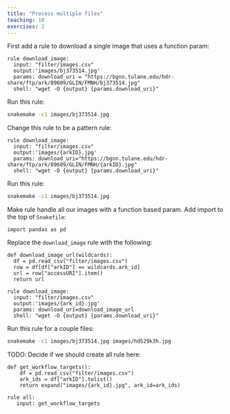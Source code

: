 ```yaml
---
title: "Process multiple files"
teaching: 10
exercises: 2
---
```




First add a rule to download a single image that uses a function param:
```
rule download_image:
  input: "filter/images.csv"
  output:'images/bj373514.jpg'
  params: download_uri = "https://bgnn.tulane.edu/hdr-share/ftp/ark/89609/GLIN/FMNH/bj373514.jpg"
  shell: "wget -O {output} {params.download_uri}"
```

Run this rule:
```bash
snakemake -c1 images/bj373514.jpg
```

Change this rule to be a pattern rule:
```
rule download_image:
  input: "filter/images.csv"
  output:'images/{arkID}.jpg'
  params: download_uri="https://bgnn.tulane.edu/hdr-share/ftp/ark/89609/GLIN/FMNH/{arkID}.jpg"
  shell: "wget -O {output} {params.download_uri}"
```

Run this rule:
```bash
snakemake -c1 images/bj373514.jpg
```

Make rule handle all our images with a function based param.
Add import to the top of `Snakefile`:
```
import pandas as pd
```

Replace the `download_image` rule with the following:
```
def download_image_url(wildcards):
  df = pd.read_csv("filter/images.csv")
  row = df[df["arkID"] == wildcards.ark_id]
  url = row["accessURI"].item()
  return url

rule download_image:
  input: "filter/images.csv"
  output:'images/{ark_id}.jpg'
  params: download_uri=download_image_url
  shell: "wget -O {output} {params.download_uri}"
```

Run this rule for a couple files:
```bash
snakemake -c1 images/bj373514.jpg images/hd529k3h.jpg
```

TODO: Decide if we should create all rule here:
```
def get_workflow_targets():
    df = pd.read_csv("filter/images.csv")
    ark_ids = df["arkID"].tolist()
    return expand("images/{ark_id}.jpg", ark_id=ark_ids)

rule all:
   input: get_workflow_targets
```

